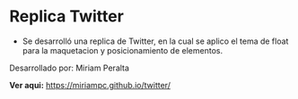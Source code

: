 # Replica Twitter

- Se desarrolló una replica de Twitter, en la cual se aplico el tema de float para la maquetacion y posicionamiento de elementos.


Desarrollado por: Miriam Peralta

**Ver aqui:** https://miriampc.github.io/twitter/
